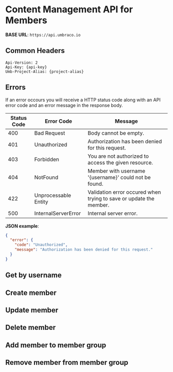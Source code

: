 # Content Management API for Members

**BASE URL**: `https://api.umbraco.io`

## Common Headers

```http
Api-Version: 2
Api-Key: {api-key}
Umb-Project-Alias: {project-alias}
```

## Errors

If an error occours you will receive a HTTP status code along with an API error code and an error message in the response body.

| Status Code | Error Code           | Message                                                                  |
| ----------- | -------------------- | ------------------------------------------------------------------------ |
| 400         | Bad Request          | Body cannot be empty.                                                    |
| 401         | Unauthorized         | Authorization has been denied for this request.                          |
| 403         | Forbidden            | You are not authorized to access the given resource.                     |
| 404         | NotFound             | Member with username '{username}' could not be found.                    |
| 422         | Unprocessable Entity | Validation error occured when trying to save or update the member.       |
| 500         | InternalServerError  | Internal server error.                                                   |

**JSON example**:

```json
{
  "error": {
    "code": "Unauthorized",
    "message": "Authorization has been denied for this request."
  }
}
```

## Get by username

## Create member

## Update member

## Delete member

## Add member to member group

## Remove member from member group